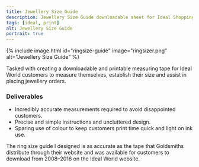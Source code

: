 ```yaml
---
title: Jewellery Size Guide
description: Jewellery Size Guide downloadable sheet for Ideal Shopping Direct
tags: [ideal, print]
alt: Jewellery Size Guide
portrait: true
---
```

{% include image.html id="ringsize-guide" image="ringsizer.png" alt="Jewellery Size Guide" %}

Tasked with creating a downloadable and printable measuring tape for Ideal World customers to measure themselves, establish their size and assist in placing jewellery orders.

### Deliverables

*	Incredibly accurate measurements required to avoid disappointed customers.
*	Precise and simple instructions and uncluttered design.
*	Sparing use of colour to keep customers print time quick and light on ink use.

The ring size guide I designed is as accurate as the tape that Goldsmiths distribute through their website and was available for customers to download from 2008–2016 on the Ideal World website.
